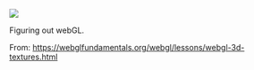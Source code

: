 ![](https://db-feed.s3.amazonaws.com/legacy/shot-2020-09-28_16-43-44-1601325891.png)

Figuring out webGL.

From: https://webglfundamentals.org/webgl/lessons/webgl-3d-textures.html